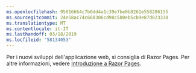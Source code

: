```yaml
---
ms.openlocfilehash: 95016664c7b0dd4a1c39e7be0b8261e558286155
ms.sourcegitcommit: 24e58ac74c660306cd98c580eb5cb9e87d823330
ms.translationtype: MT
ms.contentlocale: it-IT
ms.lasthandoff: 03/18/2019
ms.locfileid: "58134053"
---
```

Per i nuovi sviluppi dell'applicazione web, si consiglia di Razor Pages. Per altre informazioni, vedere [Introduzione a Razor Pages](/aspnet/core/tutorials/razor-pages/razor-pages-start).